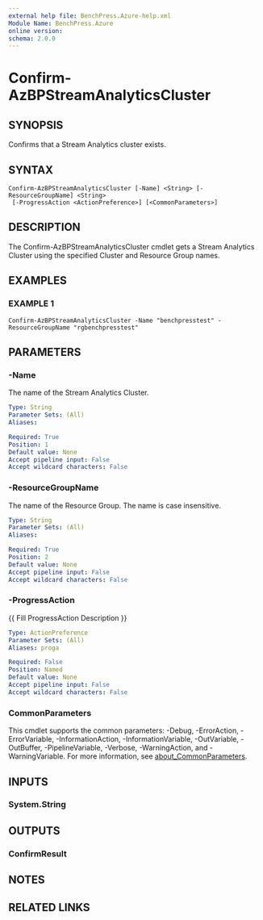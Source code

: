 ```yaml
---
external help file: BenchPress.Azure-help.xml
Module Name: BenchPress.Azure
online version:
schema: 2.0.0
---
```


# Confirm-AzBPStreamAnalyticsCluster

## SYNOPSIS
Confirms that a Stream Analytics cluster exists.

## SYNTAX

```
Confirm-AzBPStreamAnalyticsCluster [-Name] <String> [-ResourceGroupName] <String>
 [-ProgressAction <ActionPreference>] [<CommonParameters>]
```

## DESCRIPTION
The Confirm-AzBPStreamAnalyticsCluster cmdlet gets a Stream Analytics Cluster using the specified Cluster and
Resource Group names.

## EXAMPLES

### EXAMPLE 1
```
Confirm-AzBPStreamAnalyticsCluster -Name "benchpresstest" -ResourceGroupName "rgbenchpresstest"
```

## PARAMETERS

### -Name
The name of the Stream Analytics Cluster.

```yaml
Type: String
Parameter Sets: (All)
Aliases:

Required: True
Position: 1
Default value: None
Accept pipeline input: False
Accept wildcard characters: False
```

### -ResourceGroupName
The name of the Resource Group.
The name is case insensitive.

```yaml
Type: String
Parameter Sets: (All)
Aliases:

Required: True
Position: 2
Default value: None
Accept pipeline input: False
Accept wildcard characters: False
```

### -ProgressAction
{{ Fill ProgressAction Description }}

```yaml
Type: ActionPreference
Parameter Sets: (All)
Aliases: proga

Required: False
Position: Named
Default value: None
Accept pipeline input: False
Accept wildcard characters: False
```

### CommonParameters
This cmdlet supports the common parameters: -Debug, -ErrorAction, -ErrorVariable, -InformationAction, -InformationVariable, -OutVariable, -OutBuffer, -PipelineVariable, -Verbose, -WarningAction, and -WarningVariable. For more information, see [about_CommonParameters](http://go.microsoft.com/fwlink/?LinkID=113216).

## INPUTS

### System.String
## OUTPUTS

### ConfirmResult
## NOTES

## RELATED LINKS
